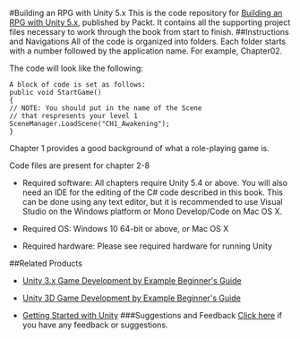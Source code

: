 #Building an RPG with Unity 5.x
This is the code repository for [Building an RPG with Unity 5.x](https://www.packtpub.com/game-development/building-rpg-unity-5x?utm_source=github&utm_medium=repository&utm_campaign=9781785285004), published by Packt. It contains all the supporting project files necessary to work through the book from start to finish.
##Instructions and Navigations
All of the code is organized into folders. Each folder starts with a number followed by the application name. For example, Chapter02.



The code will look like the following:
```
A block of code is set as follows:
public void StartGame()
{
// NOTE: You should put in the name of the Scene
// that respresents your level 1
SceneManager.LoadScene("CH1_Awakening");
}
```

Chapter 1 provides a good background of what a role-playing game is.


Code files are present for chapter 2-8

* Required software: All chapters require Unity 5.4 or above. You will also need an IDE for the editing of the C# code described in this book. This can be done using any text editor, but
it is recommended to use Visual Studio on the Windows platform or Mono Develop/Code on Mac OS X.


* Required OS: Windows 10 64-bit or above, or Mac OS X


* Required hardware: Please see required hardware for running Unity

##Related Products
* [Unity 3.x Game Development by Example Beginner's Guide](https://www.packtpub.com/game-development/unity-3x-game-development-example-beginners-guide?utm_source=github&utm_medium=repository&utm_campaign=9781849691840)

* [Unity 3D Game Development by Example Beginner's Guide](https://www.packtpub.com/game-development/unity-3d-game-development-example-beginners-guide?utm_source=github&utm_medium=repository&utm_campaign=9781849690546)

* [Getting Started with Unity](https://www.packtpub.com/game-development/getting-started-unity?utm_source=github&utm_medium=repository&utm_campaign=9781849695848)
###Suggestions and Feedback
[Click here](https://docs.google.com/forms/d/e/1FAIpQLSe5qwunkGf6PUvzPirPDtuy1Du5Rlzew23UBp2S-P3wB-GcwQ/viewform) if you have any feedback or suggestions.
